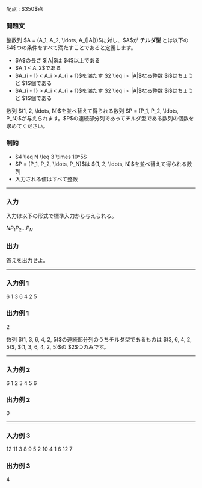 
<div>

<span>

<span>

<p>
配点 : $350$点
</p>

<div>

<section>

### **問題文**

<p>
整数列 $A = (A_1, A_2, \ldots, A_{|A|})$に対し、$A$が 
<strong>
チルダ型
</strong>
とは以下の $4$つの条件をすべて満たすことであると定義します。
</p>

<ul>

<li>
$A$の長さ $|A|$は $4$以上である
</li>

<li>
$A_1 < A_2$である
</li>

<li>
$A_{i - 1} < A_i > A_{i + 1}$を満たす $2 \leq i < |A|$なる整数 $i$はちょうど $1$個である　
</li>

<li>
$A_{i - 1} > A_i < A_{i + 1}$を満たす $2 \leq i < |A|$なる整数 $i$はちょうど $1$個である　
</li>

</ul>

<p>
数列 $(1, 2, \ldots, N)$を並べ替えて得られる数列 $P = (P_1, P_2, \ldots, P_N)$が与えられます。$P$の連続部分列であってチルダ型である数列の個数を求めてください。
</p>

</section>

</div>

<div>

<section>

### **制約**

<ul>

<li>
$4 \leq N \leq 3 \times 10^5$
</li>

<li>
$P = (P_1, P_2, \ldots, P_N)$は $(1, 2, \ldots, N)$を並べ替えて得られる数列
</li>

<li>
入力される値はすべて整数
</li>

</ul>

</section>

</div>

---

<div>

<div>

<section>

### **入力**

<p>
入力は以下の形式で標準入力から与えられる。
</p>

<div>

$N$$P_1$$P_2$$\ldots$$P_N$
</div>

</section>

</div>

<div>

<section>

### **出力**

<p>
答えを出力せよ。
</p>

</section>

</div>

</div>

---

<div>

<section>

### **入力例 1**

<div>

6
1 3 6 4 2 5

</div>

</section>

</div>

<div>

<section>

### **出力例 1**

<div>

2

</div>

<p>
数列 $(1, 3, 6, 4, 2, 5)$の連続部分列のうちチルダ型であるものは $(3, 6, 4, 2, 5)$, $(1, 3, 6, 4, 2, 5)$の $2$つのみです。
</p>

</section>

</div>

---

<div>

<section>

### **入力例 2**

<div>

6
1 2 3 4 5 6

</div>

</section>

</div>

<div>

<section>

### **出力例 2**

<div>

0

</div>

</section>

</div>

---

<div>

<section>

### **入力例 3**

<div>

12
11 3 8 9 5 2 10 4 1 6 12 7

</div>

</section>

</div>

<div>

<section>

### **出力例 3**

<div>

4

</div>

</section>

</div>

</span>

</span>

</div>
